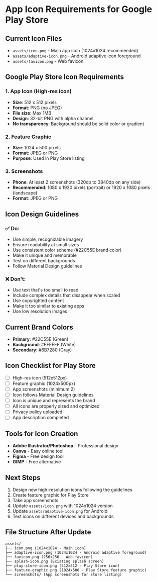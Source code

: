 # App Icon Requirements for Google Play Store

## Current Icon Files
- `assets/icon.png` - Main app icon (1024x1024 recommended)
- `assets/adaptive-icon.png` - Android adaptive icon foreground
- `assets/favicon.png` - Web favicon

## Google Play Store Icon Requirements

### 1. **App Icon (High-res icon)**
- **Size**: 512 x 512 pixels
- **Format**: PNG (no JPEG)
- **File size**: Max 1MB
- **Design**: 32-bit PNG with alpha channel
- **No transparency**: Background should be solid color or gradient

### 2. **Feature Graphic**
- **Size**: 1024 x 500 pixels
- **Format**: JPEG or PNG
- **Purpose**: Used in Play Store listing

### 3. **Screenshots**
- **Phone**: At least 2 screenshots (320dp to 3840dp on any side)
- **Recommended**: 1080 x 1920 pixels (portrait) or 1920 x 1080 pixels (landscape)
- **Format**: JPEG or PNG

## Icon Design Guidelines

### ✅ **Do:**
- Use simple, recognizable imagery
- Ensure readability at small sizes
- Use consistent color scheme (#22C55E brand color)
- Make it unique and memorable
- Test on different backgrounds
- Follow Material Design guidelines

### ❌ **Don't:**
- Use text that's too small to read
- Include complex details that disappear when scaled
- Use copyrighted content
- Make it too similar to existing apps
- Use low resolution images

## Current Brand Colors
- **Primary**: #22C55E (Green)
- **Background**: #FFFFFF (White)
- **Secondary**: #6B7280 (Gray)

## Icon Checklist for Play Store

- [ ] High-res icon (512x512px)
- [ ] Feature graphic (1024x500px)
- [ ] App screenshots (minimum 2)
- [ ] Icon follows Material Design guidelines
- [ ] Icon is unique and represents the brand
- [ ] All icons are properly sized and optimized
- [ ] Privacy policy uploaded
- [ ] App description completed

## Tools for Icon Creation
- **Adobe Illustrator/Photoshop** - Professional design
- **Canva** - Easy online tool
- **Figma** - Free design tool
- **GIMP** - Free alternative

## Next Steps
1. Design new high-resolution icons following the guidelines
2. Create feature graphic for Play Store
3. Take app screenshots
4. Update `assets/icon.png` with 1024x1024 version
5. Update `assets/adaptive-icon.png` for Android
6. Test icons on different devices and backgrounds

## File Structure After Update
```
assets/
├── icon.png (1024x1024 - Main icon)
├── adaptive-icon.png (1024x1024 - Android adaptive foreground)
├── favicon.png (256x256 - Web favicon)
├── splash-icon.png (Existing splash screen)
├── play-store-icon.png (512x512 - Play Store icon)
├── feature-graphic.png (1024x500 - Play Store feature graphic)
└── screenshots/ (App screenshots for store listing)
```
